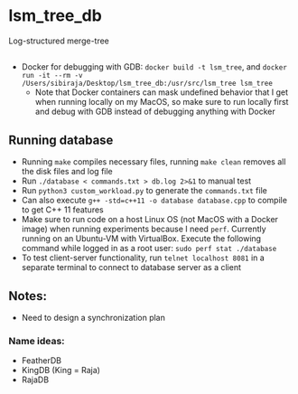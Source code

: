 # lsm_tree_db
Log-structured merge-tree

##
- Docker for debugging with GDB: `docker build -t lsm_tree`, and `docker run -it --rm -v /Users/sibiraja/Desktop/lsm_tree_db:/usr/src/lsm_tree lsm_tree`
    - Note that Docker containers can mask undefined behavior that I get when running locally on my MacOS, so make sure to run locally first and debug with GDB instead of
    debugging anything with Docker

## Running database
- Running `make` compiles necessary files, running `make clean` removes all the disk files and log file 
- Run `./database < commands.txt > db.log 2>&1` to manual test
- Run `python3 custom_workload.py` to generate the `commands.txt` file
- Can also execute `g++ -std=c++11 -o database database.cpp` to compile to get C++ 11 features
- Make sure to run code on a host Linux OS (not MacOS with a Docker image) when running experiments because I need `perf`. Currently running on an Ubuntu-VM with VirtualBox. Execute the following command while logged in as a root user: `sudo perf stat ./database`
- To test client-server functionality, run `telnet localhost 8081` in a separate terminal to connect to database server as a client

## Notes:
- Need to design a synchronization plan


### Name ideas:
- FeatherDB
- KingDB (King = Raja)
- RajaDB